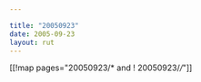 ```yaml
---

title: "20050923"
date: 2005-09-23
layout: rut
---
```


[[!map pages="20050923/* and ! 20050923/*/*"]]
